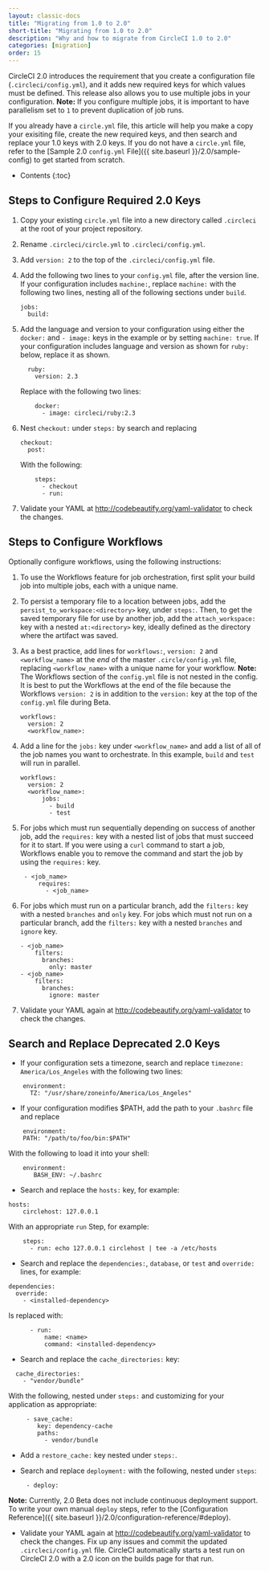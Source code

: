 ```yaml
---
layout: classic-docs
title: "Migrating from 1.0 to 2.0"
short-title: "Migrating from 1.0 to 2.0"
description: "Why and how to migrate from CircleCI 1.0 to 2.0"
categories: [migration]
order: 15
---
```


CircleCI 2.0 introduces the requirement that you create a configuration file (`.circleci/config.yml`), and it adds new required keys for which values must be defined. This release also allows you to use multiple jobs in your configuration. **Note:** If you configure multiple jobs, it is important to have parallelism set to `1` to prevent duplication of job runs.

If you already have a `circle.yml` file, this article will help you make a copy your exisiting file, create the new required keys, and then search and replace your 1.0 keys with 2.0 keys. If you do not have a `circle.yml` file, refer to the [Sample 2.0 `config.yml` File]({{ site.baseurl }}/2.0/sample-config) to get started from scratch.

* Contents
{:toc}

## Steps to Configure Required 2.0 Keys

1. Copy your existing `circle.yml` file into a new directory called `.circleci` at the root of your project repository.

2. Rename `.circleci/circle.yml` to `.circleci/config.yml`.

3. Add `version: 2` to the top of the `.circleci/config.yml` file.

4. Add the following two lines to your `config.yml` file, after the version line. If your configuration includes `machine:`, replace `machine:` with the following two lines, nesting all of the following sections under `build`.
     ```
     jobs:
       build:
     ```
5. Add the language and version to your configuration using either the `docker:` and `- image:` keys in the example or by setting `machine: true`. If your configuration includes language and version as shown for `ruby:` below, replace it as shown.
     ```
       ruby:
         version: 2.3
     ```
     Replace with the following two lines:
     ```
         docker:
           - image: circleci/ruby:2.3
     ```
6. Nest `checkout:` under `steps:` by search and replacing
     ```
     checkout:
       post:
     ```
     With the following:
     ```
         steps:
           - checkout
           - run:
     ```
7. Validate your YAML at <http://codebeautify.org/yaml-validator> to check the changes. 

## Steps to Configure Workflows

Optionally configure workflows, using the following instructions:

1. To use the Workflows feature for job orchestration, first split your build job into multiple jobs, each with a unique name.

2. To persist a temporary file to a location between jobs, add the `persist_to_workspace:<directory>` key, under `steps:`. Then, to get the saved temporary file for use by another job, add the `attach_workspace:` key with a nested `at:<directory>` key, ideally defined as the directory where the artifact was saved.
 
3. As a best practice, add lines for `workflows:`, `version: 2` and `<workflow_name>` at the *end* of the master `.circle/config.yml` file, replacing `<workflow_name>` with a unique name for your workflow. **Note:** The Workflows section of the `config.yml` file is not nested in the config. It is best to put the Workflows at the end of the file because the Workflows `version: 2` is in addition to the `version:` key at the top of the `config.yml` file during Beta.  
     ```
     workflows:
       version: 2
       <workflow_name>:
     ```  
4. Add a line for the `jobs:` key under `<workflow_name>` and add a list of all of the job names you want to orchestrate. In this example, `build` and `test` will run in parallel.
 
     ```
     workflows:
       version: 2
       <workflow_name>:
           jobs:
             - build
             - test
     ```  
5. For jobs which must run sequentially depending on success of another job, add the `requires:` key with a nested list of jobs that must succeed for it to start. If you were using a `curl` command to start a job, Workflows enable you to remove the command and start the job by using the `requires:` key.
 
     ```
      - <job_name>
          requires:
            - <job_name>
     ```
6. For jobs which must run on a particular branch, add the `filters:` key with a nested `branches` and `only` key. For jobs which must not run on a particular branch, add the `filters:` key with a nested `branches` and `ignore` key.
 
     ```
     - <job_name>
         filters:
           branches:
             only: master
     - <job_name>
         filters:
           branches:
             ignore: master
     ```     
7. Validate your YAML again at <http://codebeautify.org/yaml-validator> to check the changes.

## Search and Replace Deprecated 2.0 Keys

- If your configuration sets a timezone, search and replace `timezone: America/Los_Angeles` with the following two lines:

```
    environment:
      TZ: "/usr/share/zoneinfo/America/Los_Angeles"
```

- If your configuration modifies $PATH, add the path to your `.bashrc` file and replace 

```
    environment:
    PATH: "/path/to/foo/bin:$PATH"
```

With the following to load it into your shell:

```
    environment:
       BASH_ENV: ~/.bashrc
```

- Search and replace the `hosts:` key, for example:

```  
hosts:
    circlehost: 127.0.0.1
```

With an appropriate `run` Step, for example:

```
    steps:
      - run: echo 127.0.0.1 circlehost | tee -a /etc/hosts
```


- Search and replace the `dependencies:`, `database`, or `test` and `override:` lines, for example:

```
dependencies:
  override:
    - <installed-dependency>
```

Is replaced with:

```
      - run:
          name: <name>
          command: <installed-dependency>
```

- Search and replace the `cache_directories:` key:

```
  cache_directories:
    - "vendor/bundle"
```

With the following, nested under `steps:` and customizing for your application as appropriate:

```
     - save_cache:
        key: dependency-cache
        paths:
          - vendor/bundle
```

- Add a `restore_cache:` key nested under `steps:`.

- Search and replace `deployment:` with the following, nested under `steps`:

```
     - deploy:
```

**Note:** Currently, 2.0 Beta does not include continuous deployment support. To write your own manual `deploy` steps, refer to the [Configuration Reference]({{ site.baseurl }}/2.0/configuration-reference/#deploy).

- Validate your YAML again at <http://codebeautify.org/yaml-validator> to check the changes. Fix up any issues and commit the updated `.circleci/config.yml` file. CircleCI automatically starts a test run on CircleCI 2.0 with a 2.0 icon on the builds page for that run.
